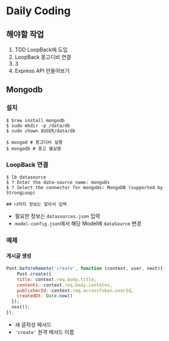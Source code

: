# Daily Coding

## 해야할 작업

1. TDD LoopBack에 도입
2. LoopBack 몽고디비 연결
3. 3
4. Express API 만들어보기

## Mongodb

### 설치
```
$ brew install mongodb
$ sudo mkdir -p /data/db
$ sudo chown $USER/data/db

$ mongod # 몽고디비 실행
$ mongodb # 몽고 쉘실행
```

### LoopBack 연결
```
$ lb datasource
$ ? Enter the data-source name: mongoDs
$ ? Select the connector for mongoDs: MongoDB (supported by StrongLoop)

## 나머지 정보는 알아서 입력
```
* 필요한 정보는 `datasources.json` 입력
* `model-config.json`에서 해당 Model에 `dataSource` 변경

### 예제

#### 게시글 생성
```javascript
Post.beforeRemote('create', function (context, user, next){
    Post.create({
    title: context.req.body.title,
    contents: context.req.body.contetns,
    publisherId: context.req.accessToken.userId,
    createdDt: Date.now()
  });
  next();
});
```
* 새 글작성 메서드
* `'create'` 원격 메서드 이름
